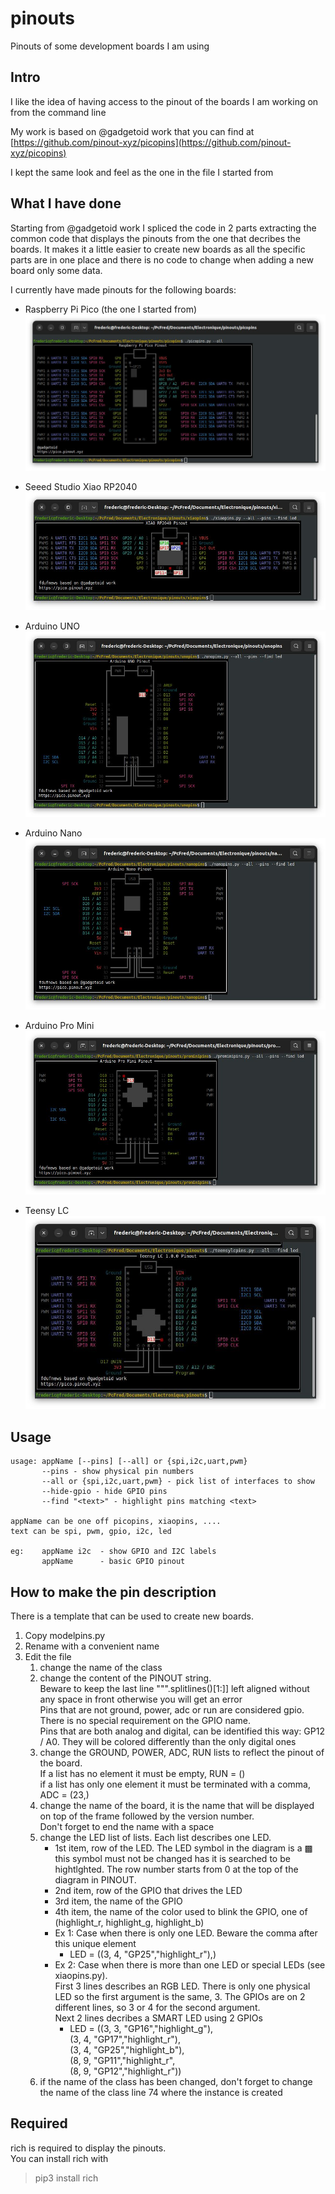 # pinouts
Pinouts of some development boards I am using

## Intro
I like the idea of having access to the pinout of the boards I am working on from the command line

My work is based on @gadgetoid work that you can find at [https://github.com/pinout-xyz/picopins](https://github.com/pinout-xyz/picopins)

I kept the same look and feel as the one in the file I started from

## What I have done
Starting from @gadgetoid work I spliced the code in 2 parts extracting the common code that displays the pinouts from the one that decribes the boards. It makes it a little easier to create new boards as all the specific parts are in one place and there is no code to change when adding a new board only some data.

I currently have made pinouts for the following boards:  

- Raspberry Pi Pico (the one I started from)
![picopins](doc/picopins.jpg)

- Seeed Studio Xiao RP2040
![xiaopins](doc/xiaopins.jpg)

- Arduino UNO
![unopins](doc/unopins.jpg)

- Arduino Nano
![nanopins](doc/nanopins.jpg)

- Arduino Pro Mini
![prominipins](doc/prominipins.jpg)

- Teensy LC
![prominipins](doc/teensylcpins.jpg)

## Usage
```
usage: appName [--pins] [--all] or {spi,i2c,uart,pwm}
       --pins - show physical pin numbers
       --all or {spi,i2c,uart,pwm} - pick list of interfaces to show
       --hide-gpio - hide GPIO pins
       --find "<text>" - highlight pins matching <text>

appName can be one off picopins, xiaopins, ....
text can be spi, pwm, gpio, i2c, led

eg:    appName i2c  - show GPIO and I2C labels
       appName      - basic GPIO pinout
```
## How to make the pin description
There is a template that can be used to create new boards.  

1. Copy modelpins.py
1. Rename with a convenient name
1. Edit the file
    1. change the name of the class
    1. change the content of the PINOUT string.  
    Beware to keep the last line """.splitlines()[1:]] left aligned without any space in front otherwise you will get an error  
    Pins that are not ground, power, adc or run are considered gpio. There is no special requirement on the GPIO name.  
    Pins that are both analog and digital, can be identified this way: GP12 / A0. They will be colored differently than the only digital ones
    1. change the GROUND, POWER, ADC, RUN lists to reflect the pinout of the board.  
    If a list has no element it must be empty, RUN = ()  
    if a list has only one element it must be terminated with a comma, ADC = (23,)  
    1. change the name of the board, it is the name that will be displayed on top of the frame followed by the version number.  
    Don't forget to end the name with a space  
    1. change the LED list of lists. Each list describes one LED.
        - 1st item, row of the LED. The LED symbol in the diagram is a ▩ this symbol must not be changed has it is searched to be hightlghted. The row number starts from 0 at the top of the diagram in PINOUT.
        - 2nd item, row of the GPIO that drives the LED
        - 3rd item, the name of the GPIO
        - 4th item, the name of the color used to blink the GPIO, one of (highlight_r, highlight_g, highlight_b)
        - Ex 1: Case when there is only one LED. Beware the comma after this unique element  
            - LED = ((3, 4, "GP25","highlight_r"),)  
        - Ex 2: Case when there is more than one LED or special LEDs (see xiaopins.py).  
            First 3 lines describes an RGB LED. There is only one physical LED so the first argument is the same, 3. The GPIOs are on 2 different lines, so 3 or 4 for the second argument.  
            Next 2 lines decribes a SMART LED using 2 GPIOs    
            - LED = ((3, 3, "GP16","highlight_g"),  
            (3, 4, "GP17","highlight_r"),  
            (3, 4, "GP25","highlight_b"),  
            (8, 9, "GP11","highlight_r",  
            (8, 9, "GP12","highlight_r"))  
    1. if the name of the class has been changed, don't forget to change the name of the class line 74 where the instance is created

## Required
rich is required to display the pinouts.  
You can install rich with
> pip3 install rich
